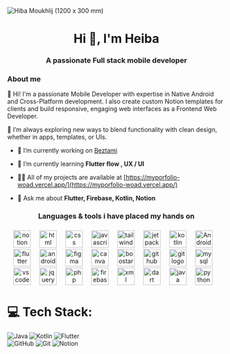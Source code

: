 
![Hiba Moukhlij (1200 x 300 mm)](https://github.com/user-attachments/assets/1c53edc3-5c41-4ae6-b23f-ce0818c114d4)









<h1 align="center">Hi 👋, I'm Heiba</h1>
<h3 align="center">A passionate Full stack mobile developer</h3>
<h3>About me</h3>
<p align="left">👋 Hi! I'm a passionate Mobile Developer with expertise in Native Android and Cross-Platform development. I also create custom Notion templates for clients and build responsive, engaging web interfaces as a Frontend Web Developer.

🚀 I’m always exploring new ways to blend functionality with clean design, whether in apps, templates, or UIs.
<br>

- 🔭 I’m currently working on [Beztami](https://github.com/hibamoukhlij/BeztamiApp)

- 🌱 I’m currently learning **Flutter flow , UX / UI**

- 👨‍💻 All of my projects are available at [https://myporfolio-woad.vercel.app/](https://myporfolio-woad.vercel.app/)

- 💬 Ask me about **Flutter, Firebase, Kotlin, Notion**
###






<h3 align="center">Languages & tools i have placed my hands on </h3>

###

<div align="center">
  <img src="https://cdn.jsdelivr.net/gh/devicons/devicon@latest/icons/notion/notion-original.svg" height="40" alt="notion logo"  />
  <img width="12" />
  <img src="https://cdn.jsdelivr.net/gh/devicons/devicon@latest/icons/html5/html5-original.svg" height="40" alt="html logo"  />
  <img width="12" />
  <img src="https://cdn.jsdelivr.net/gh/devicons/devicon@latest/icons/css3/css3-original.svg" height="40" alt="css logo"  />
  <img width="12" />
  <img src="https://cdn.jsdelivr.net/gh/devicons/devicon/icons/javascript/javascript-original.svg" height="40" alt="javascript logo"  />
  <img width="12" />
  <img src="https://cdn.jsdelivr.net/gh/devicons/devicon@latest/icons/tailwindcss/tailwindcss-original.svg" height="40" alt="tailwind logo"  />
  <img width="12" />
  <img src="https://cdn.jsdelivr.net/gh/devicons/devicon@latest/icons/jetpackcompose/jetpackcompose-original.svg" height="40" alt="jetpackcompose logo"  />
  <img width="12" />
  <img src="https://cdn.jsdelivr.net/gh/devicons/devicon@latest/icons/kotlin/kotlin-original.svg" height="40" alt="kotlin logo"  />
  <img width="12" />
  <img src="https://cdn.jsdelivr.net/gh/devicons/devicon@latest/icons/android/android-plain.svg" height="40" alt="Android logo"  />
  <img width="12" />
  <img src="https://cdn.jsdelivr.net/gh/devicons/devicon@latest/icons/flutter/flutter-original.svg" height="40" alt="flutter logo"  />
  <img width="12" />
  <img src="https://cdn.jsdelivr.net/gh/devicons/devicon@latest/icons/androidstudio/androidstudio-original.svg" height="40" alt="android studio logo"  />
  <img width="12" />
   <img src="https://cdn.jsdelivr.net/gh/devicons/devicon@latest/icons/figma/figma-original.svg" height="40" alt="figma logo"  />
  <img width="12" />
  <img src="https://cdn.jsdelivr.net/gh/devicons/devicon@latest/icons/canva/canva-original.svg" height="40" alt="canva logo"  />
  <img width="12" />
   <img src="https://cdn.jsdelivr.net/gh/devicons/devicon@latest/icons/bootstrap/bootstrap-original.svg"  height="40" alt="boostarp logo"  />
  <img width="12" />
   <img src="https://cdn.jsdelivr.net/gh/devicons/devicon@latest/icons/github/github-original.svg"  height="40" alt="github logo"  />
  <img width="12" />
   <img src="https://cdn.jsdelivr.net/gh/devicons/devicon@latest/icons/git/git-original.svg"  height="40" alt="git logo"  />
  <img width="12" />
   <img src="https://cdn.jsdelivr.net/gh/devicons/devicon@latest/icons/mysql/mysql-original.svg"  height="40" alt="mysql logo"  />
  <img width="12" />
   <img src="https://cdn.jsdelivr.net/gh/devicons/devicon@latest/icons/vscode/vscode-original.svg"  height="40" alt="vscode logo"  />
    <img width="12" />
   <img src="https://cdn.jsdelivr.net/gh/devicons/devicon@latest/icons/jquery/jquery-plain-wordmark.svg"  height="40" alt="jquery logo"  />
   <img width="12" />
   <img src="https://cdn.jsdelivr.net/gh/devicons/devicon@latest/icons/php/php-original.svg"  height="40" alt="php logo"  />
   <img width="12" />
   <img src="https://cdn.jsdelivr.net/gh/devicons/devicon@latest/icons/firebase/firebase-original.svg"  height="40" alt="firebase logo"  />
   <img width="12" />
   <img src="https://cdn.jsdelivr.net/gh/devicons/devicon@latest/icons/xml/xml-original.svg"  height="40" alt="xml logo"  />
      <img width="12" />
   <img src="https://cdn.jsdelivr.net/gh/devicons/devicon@latest/icons/dart/dart-original.svg"  height="40" alt="dart logo"  />
      <img width="12" />
   <img src="https://cdn.jsdelivr.net/gh/devicons/devicon@latest/icons/java/java-original.svg" height="40" alt="java logo"  />
      <img width="12" />
   <img src="https://cdn.jsdelivr.net/gh/devicons/devicon@latest/icons/python/python-original.svg"  height="40" alt="python logo"  />
  <img width="12" />

  
   
   
  
</div>

###



# 💻 Tech Stack:
![Java](https://img.shields.io/badge/java-%23ED8B00.svg?style=for-the-badge&logo=openjdk&logoColor=white) 
![Kotlin](https://img.shields.io/badge/kotlin-%237F52FF.svg?style=for-the-badge&logo=kotlin&logoColor=white) 
![Flutter](https://img.shields.io/badge/Flutter-%2302569B.svg?style=for-the-badge&logo=Flutter&logoColor=white)  
![GitHub](https://img.shields.io/badge/github-%23121011.svg?style=for-the-badge&logo=github&logoColor=white) 
![Git](https://img.shields.io/badge/git-%23F05033.svg?style=for-the-badge&logo=git&logoColor=white) 
![Notion](https://img.shields.io/badge/Notion-%23000000.svg?style=for-the-badge&logo=notion&logoColor=white)



  
  


